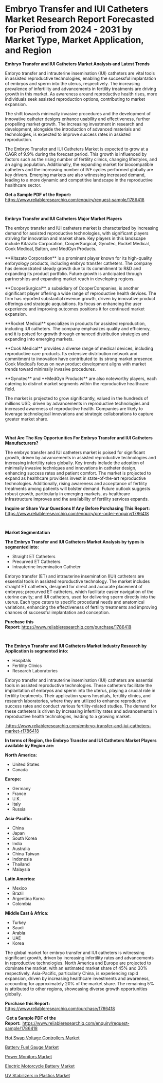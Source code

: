 <p><h1>Embryo Transfer and IUI Catheters Market Research Report Forecasted for Period from 2024 -  2031 by Market Type, Market Application, and Region</h1></p><p><strong>Embryo Transfer and IUI Catheters Market Analysis and Latest Trends</strong></p>
<p><p>Embryo transfer and intrauterine insemination (IUI) catheters are vital tools in assisted reproductive technologies, enabling the successful implantation of embryos and sperm into the uterus, respectively. The increasing prevalence of infertility and advancements in fertility treatments are driving growth in this market. As awareness around reproductive health rises, more individuals seek assisted reproduction options, contributing to market expansion.</p><p>The shift towards minimally invasive procedures and the development of innovative catheter designs enhance usability and effectiveness, further propelling market growth. The increasing investment in research and development, alongside the introduction of advanced materials and technologies, is expected to improve success rates in assisted reproduction.</p><p>The Embryo Transfer and IUI Catheters Market is expected to grow at a CAGR of 9.9% during the forecast period. This growth is influenced by factors such as the rising number of fertility clinics, changing lifestyles, and an aging population. Additionally, the expanding market for biocompatible catheters and the increasing number of IVF cycles performed globally are key drivers. Emerging markets are also witnessing increased demand, leading to a more dynamic and competitive landscape in the reproductive healthcare sector.</p></p>
<p><strong>Get a Sample PDF of the Report:&nbsp;</strong> <a href="https://www.reliableresearchiq.com/enquiry/request-sample/1786418?utm_campaign=1498&utm_medium=2&utm_source=Github&utm_content=ia&utm_term=09102024&utm_id=embryo-transfer-and-iui-catheters">https://www.reliableresearchiq.com/enquiry/request-sample/1786418</a></p>
<p>&nbsp;</p>
<p><strong>Embryo Transfer and IUI Catheters Major Market Players</strong></p>
<p><p>The embryo transfer and IUI catheters market is characterized by increasing demand for assisted reproductive technologies, with significant players striving for innovation and market share. Key players in this landscape include Kitazato Corporation, CooperSurgical, Gynotec, Rocket Medical, Cook Medical, Balton, and MedGyn Products.</p><p>**Kitazato Corporation** is a prominent player known for its high-quality embryology products, including embryo transfer catheters. The company has demonstrated steady growth due to its commitment to R&D and expanding its product portfolio. Future growth is anticipated through partnerships and expanding market reach in developing regions.</p><p>**CooperSurgical**, a subsidiary of CooperCompanies, is another significant player offering a wide range of reproductive health devices. The firm has reported substantial revenue growth, driven by innovative product offerings and strategic acquisitions. Its focus on enhancing the user experience and improving outcomes positions it for continued market expansion.</p><p>**Rocket Medical** specializes in products for assisted reproduction, including IUI catheters. The company emphasizes quality and efficiency, and it is poised for growth through enhanced distribution strategies and expanding into emerging markets.</p><p>**Cook Medical** provides a diverse range of medical devices, including reproductive care products. Its extensive distribution network and commitment to innovation have contributed to its strong market presence. Cook Medical’s focus on new product development aligns with market trends toward minimally invasive procedures.</p><p>**Gynotec** and **MedGyn Products** are also noteworthy players, each catering to distinct market segments within the reproductive healthcare field.</p><p>The market is projected to grow significantly, valued in the hundreds of millions USD, driven by advancements in reproductive technologies and increased awareness of reproductive health. Companies are likely to leverage technological innovations and strategic collaborations to capture greater market share.</p></p>
<p>&nbsp;</p>
<p><strong>What Are The Key Opportunities For Embryo Transfer and IUI Catheters Manufacturers?</strong></p>
<p><p>The embryo transfer and IUI catheters market is poised for significant growth, driven by advancements in assisted reproductive technologies and increasing infertility rates globally. Key trends include the adoption of minimally invasive techniques and innovations in catheter design, enhancing success rates and patient comfort. The market is projected to expand as healthcare providers invest in state-of-the-art reproductive technologies. Additionally, rising awareness and acceptance of fertility treatments among patients will bolster demand. Future outlook suggests robust growth, particularly in emerging markets, as healthcare infrastructure improves and the availability of fertility services expands.</p></p>
<p><strong>Inquire or Share Your Questions If Any Before Purchasing This Report:</strong> <a href="https://www.reliableresearchiq.com/enquiry/pre-order-enquiry/1786418?utm_campaign=1498&utm_medium=2&utm_source=Github&utm_content=ia&utm_term=09102024&utm_id=embryo-transfer-and-iui-catheters">https://www.reliableresearchiq.com/enquiry/pre-order-enquiry/1786418</a></p>
<p>&nbsp;</p>
<p><strong>Market Segmentation</strong></p>
<p><strong>The Embryo Transfer and IUI Catheters Market Analysis by types is segmented into:</strong></p>
<p><ul><li>Straight ET Catheters</li><li>Precurved ET Catheters</li><li>Intrauterine Insemination Catheter</li></ul></p>
<p><p>Embryo transfer (ET) and intrauterine insemination (IUI) catheters are essential tools in assisted reproductive technology. The market includes straight ET catheters, designed for direct and accurate placement of embryos; precurved ET catheters, which facilitate easier navigation of the uterine cavity; and IUI catheters, used for delivering sperm directly into the uterus. Each type caters to specific procedural needs and anatomical variations, enhancing the effectiveness of fertility treatments and improving chances of successful implantation and conception.</p></p>
<p><strong>Purchase this Report:&nbsp;</strong><a href="https://www.reliableresearchiq.com/purchase/1786418?utm_campaign=1498&utm_medium=2&utm_source=Github&utm_content=ia&utm_term=09102024&utm_id=embryo-transfer-and-iui-catheters">https://www.reliableresearchiq.com/purchase/1786418</a></p>
<p>&nbsp;</p>
<p><strong>The Embryo Transfer and IUI Catheters Market Industry Research by Application is segmented into:</strong></p>
<p><ul><li>Hospitals</li><li>Fertility Clinics</li><li>Research Laboratories</li></ul></p>
<p><p>Embryo transfer and intrauterine insemination (IUI) catheters are essential tools in assisted reproductive technologies. These catheters facilitate the implantation of embryos and sperm into the uterus, playing a crucial role in fertility treatments. Their application spans hospitals, fertility clinics, and research laboratories, where they are utilized to enhance reproductive success rates and conduct various fertility-related studies. The demand for these catheters is driven by increasing infertility rates and advancements in reproductive health technologies, leading to a growing market.</p></p>
<p><a href="https://www.reliableresearchiq.com/embryo-transfer-and-iui-catheters-market-r1786418?utm_campaign=1498&utm_medium=2&utm_source=Github&utm_content=ia&utm_term=09102024&utm_id=embryo-transfer-and-iui-catheters">&nbsp;https://www.reliableresearchiq.com/embryo-transfer-and-iui-catheters-market-r1786418</a></p>
<p><strong>In terms of Region, the Embryo Transfer and IUI Catheters Market Players available by Region are:</strong></p>
<p>
    <p> <strong> North America: </strong>
        <ul>
            <li>United States</li>
            <li>Canada</li>
        </ul>
        </p> 
    <p> <strong> Europe: </strong>
        <ul>
            <li>Germany</li>
            <li>France</li>
            <li>U.K.</li>
            <li>Italy</li>
            <li>Russia</li>
        </ul>
        </p> 
    <p> <strong> Asia-Pacific: </strong>
        <ul>
            <li>China</li>
            <li>Japan</li>
            <li>South Korea</li>
            <li>India</li>
            <li>Australia</li>
            <li>China Taiwan</li>
            <li>Indonesia</li>
            <li>Thailand</li>
            <li>Malaysia</li>
        </ul>
        </p> 
    <p> <strong> Latin America: </strong>
        <ul>
            <li>Mexico</li>
            <li>Brazil</li>
            <li>Argentina Korea</li>
            <li>Colombia</li>
        </ul>
        </p> 
    <p> <strong> Middle East & Africa: </strong>
        <ul>
            <li>Turkey</li>
            <li>Saudi</li>
            <li>Arabia</li>
            <li>UAE</li>
            <li>Korea</li>
        </ul>
    </p>
    </p>
<p><p>The global market for embryo transfer and IUI catheters is witnessing significant growth, driven by increasing infertility rates and advancements in reproductive technologies. North America and Europe are projected to dominate the market, with an estimated market share of 45% and 30% respectively. Asia-Pacific, particularly China, is experiencing rapid expansion, driven by increasing healthcare investments and awareness, accounting for approximately 20% of the market share. The remaining 5% is attributed to other regions, showcasing diverse growth opportunities globally.</p></p>
<p><strong>Purchase this Report: </strong><a href="https://www.reliableresearchiq.com/purchase/1786418?utm_campaign=1498&utm_medium=2&utm_source=Github&utm_content=ia&utm_term=09102024&utm_id=embryo-transfer-and-iui-catheters">https://www.reliableresearchiq.com/purchase/1786418</a></p>
<p>&nbsp;<strong>Get a Sample PDF of the Report:&nbsp;&nbsp;</strong><a href="https://www.reliableresearchiq.com/enquiry/request-sample/1786418?utm_campaign=1498&utm_medium=2&utm_source=Github&utm_content=ia&utm_term=09102024&utm_id=embryo-transfer-and-iui-catheters">https://www.reliableresearchiq.com/enquiry/request-sample/1786418</a></p>
<p><strong></strong></p>
<p><p><a href="https://www.linkedin.com/pulse/hot-swap-voltage-controllers-market-size-segmentation-trends-growth-1ryje?trackingId=w3p7JEcMR8m3GiezGm8bMw%3D%3D&utm_campaign=1498&utm_medium=2&utm_source=Github&utm_content=ia&utm_term=09102024&utm_id=embryo-transfer-and-iui-catheters">Hot Swap Voltage Controllers Market</a></p><p><a href="https://www.linkedin.com/pulse/future-ready-strategic-insights-global-battery-fuel-gauge-market-cmj9f?trackingId=EWuJZiJ8QKmAecF8EB8tbQ%3D%3D&utm_campaign=1498&utm_medium=2&utm_source=Github&utm_content=ia&utm_term=09102024&utm_id=embryo-transfer-and-iui-catheters">Battery Fuel Gauge Market</a></p><p><a href="https://www.linkedin.com/pulse/future-trends-global-power-monitors-market-insights-analysis-from-bb7ge?trackingId=p6ifYvIqQfms6DYbZv2KQw%3D%3D&utm_campaign=1498&utm_medium=2&utm_source=Github&utm_content=ia&utm_term=09102024&utm_id=embryo-transfer-and-iui-catheters">Power Monitors Market</a></p><p><a href="https://www.linkedin.com/pulse/electric-motorcycle-battery-market-size-share-trends-analysis-ylrme?trackingId=B8uKW4irSaeOsX9hwIV9sQ%3D%3D&utm_campaign=1498&utm_medium=2&utm_source=Github&utm_content=ia&utm_term=09102024&utm_id=embryo-transfer-and-iui-catheters">Electric Motorcycle Battery Market</a></p><p><a href="https://www.linkedin.com/pulse/consumer-behavior-shifts-uv-stabilizers-plastics-market-demand-ufvdf?utm_campaign=1498&utm_medium=2&utm_source=Github&utm_content=ia&utm_term=09102024&utm_id=embryo-transfer-and-iui-catheters">UV Stabilizers in Plastics Market</a></p></p>